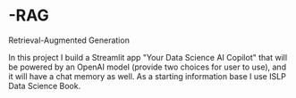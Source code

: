 # -RAG
Retrieval-Augmented Generation


In this project I build a Streamlit app "Your Data Science AI Copilot" that will be powered by an OpenAI model (provide two choices for user to use), and it will have a chat memory as well.
As a starting information base I use  ISLP Data Science Book.

